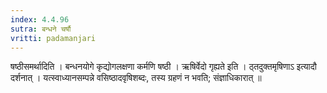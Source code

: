 ```yaml
---
index: 4.4.96
sutra: बन्धने चर्षौ
vritti: padamanjari
---
```


 षष्ठीसमर्थादिति । बन्धनयोगे कृद्योगलक्षणा कर्मणि षष्ठी । ऋषिर्वेदो गृह्यते इति । ठ्तदुक्तमृषिणाऽ इत्यादौ दर्शनात् । यत्स्वाध्यानसम्पन्ने वसिष्ठादवृषिशब्दः, तस्य ग्रहणं न भवति; संज्ञाधिकारात् ॥